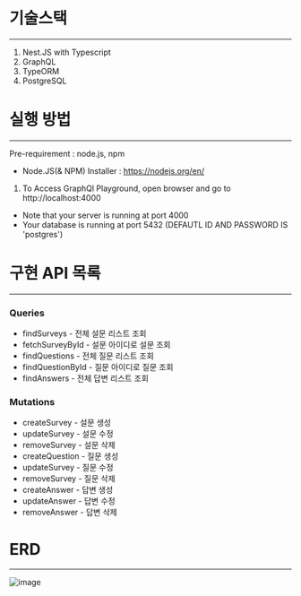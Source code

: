 # 기술스택

---

1. Nest.JS with Typescript
2. GraphQL
3. TypeORM
4. PostgreSQL

# 실행 방법

---

Pre-requirement : node.js, npm

- Node.JS(& NPM) Installer : https://nodejs.org/en/



1. To Access GraphQl Playground, open browser and go to http://localhost:4000

- Note that your server is running at port 4000
- Your database is running at port 5432 (DEFAUTL ID AND PASSWORD IS 'postgres')


# 구현 API 목록

---

### Queries

- findSurveys - 전체 설문 리스트 조회
- fetchSurveyById - 설문 아이디로 설문 조회
- findQuestions - 전체 질문 리스트 조회
- findQuestionById - 질문 아이디로 질문 조회
- findAnswers - 전체 답변 리스트 조회

### Mutations

- createSurvey - 설문 생성
- updateSurvey - 설문 수정
- removeSurvey - 설문 삭제
- createQuestion - 질문 생성
- updateSurvey - 질문 수정
- removeSurvey - 질문 삭제
- createAnswer - 답변 생성
- updateAnswer - 답변 수정
- removeAnswer - 답변 삭제

# ERD

---

![image](https://user-images.githubusercontent.com/104415354/212230313-afcd1ea9-5b7f-40d5-97bc-5bdf2be8f6b8.png)

